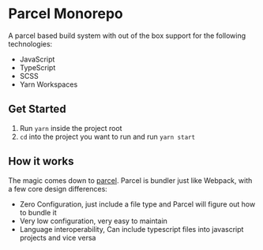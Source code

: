 # Parcel Monorepo

A parcel based build system with out of the box support for the following technologies:

- JavaScript
- TypeScript
- SCSS
- Yarn Workspaces

## Get Started

1. Run `yarn` inside the project root
2. `cd` into the project you want to run and run `yarn start`

## How it works

The magic comes down to [parcel](https://parceljs.org/recipes.html).
Parcel is bundler just like Webpack, with a few core design differences:

- Zero Configuration, just include a file type and Parcel will figure out how to bundle it
- Very low configuration, very easy to maintain
- Language interoperability, Can include typescript files into javascript projects and vice versa
